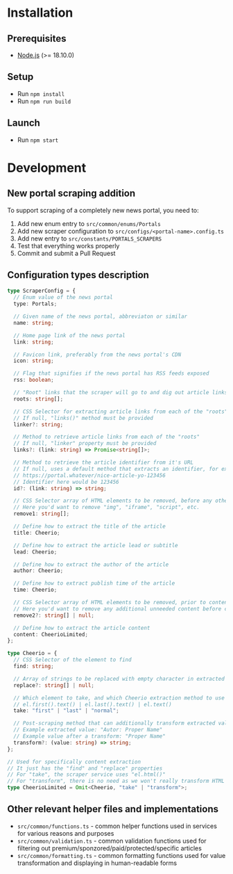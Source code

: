 # Installation

## Prerequisites

- [Node.js](https://nodejs.org/en) (>= 18.10.0)

## Setup

- Run `npm install`
- Run `npm run build`

## Launch

- Run `npm start`

# Development

## New portal scraping addition

To support scraping of a completely new news portal, you need to:

1. Add new enum entry to `src/common/enums/Portals`
2. Add new scraper configuration to `src/configs/<portal-name>.config.ts`
3. Add new entry to `src/constants/PORTALS_SCRAPERS`
4. Test that everything works properly
5. Commit and submit a Pull Request

## Configuration types description

```typescript
type ScraperConfig = {
  // Enum value of the news portal
  type: Portals;

  // Given name of the news portal, abbreviaton or similar
  name: string;

  // Home page link of the news portal
  link: string;

  // Favicon link, preferably from the news portal's CDN
  icon: string;

  // Flag that signifies if the news portal has RSS feeds exposed
  rss: boolean;

  // "Root" links that the scraper will go to and dig out article links
  roots: string[];

  // CSS Selector for extracting article links from each of the "roots"
  // If null, "links()" method must be provided
  linker?: string;

  // Method to retrieve article links from each of the "roots"
  // If null, "linker" property must be provided
  links?: (link: string) => Promise<string[]>;

  // Method to retrieve the article identifier from it's URL
  // If null, uses a default method that extracts an identifier, for example:
  // https://portal.whatever/nice-article-yo-123456
  // Identifier here would be 123456
  id?: (link: string) => string;

  // CSS Selector array of HTML elements to be removed, before any other parsing
  // Here you'd want to remove "img", "iframe", "script", etc.
  remove1: string[];

  // Define how to extract the title of the article
  title: Cheerio;

  // Define how to extract the article lead or subtitle
  lead: Cheerio;

  // Define how to extract the author of the article
  author: Cheerio;

  // Define how to extract publish time of the article
  time: Cheerio;

  // CSS Selector array of HTML elements to be removed, prior to content scraping
  // Here you'd want to remove any additional unneeded content before continuing
  remove2?: string[] | null;

  // Define how to extract the article content
  content: CheerioLimited;
};

type Cheerio = {
  // CSS Selector of the element to find
  find: string;

  // Array of strings to be replaced with empty character in extracted value
  replace?: string[] | null;

  // Which element to take, and which Cheerio extraction method to use
  // el.first().text() | el.last().text() | el.text()
  take: "first" | "last" | "normal";

  // Post-scraping method that can additionally transform extracted value
  // Example extracted value: "Autor: Proper Name"
  // Example value after a transform: "Proper Name"
  transform?: (value: string) => string;
};

// Used for specifically content extraction
// It just has the "find" and "replace" properties
// For "take", the scraper service uses "el.html()"
// For "transform", there is no need as we won't really transform HTML stuff
type CheerioLimited = Omit<Cheerio, "take" | "transform">;
```

## Other relevant helper files and implementations

- `src/common/functions.ts` - common helper functions used in services for various reasons and purposes
- `src/common/validation.ts` - common validation functions used for filtering out premium/sponzored/paid/protected/specific articles
- `src/common/formatting.ts` - common formatting functions used for value transformation and displaying in human-readable forms
